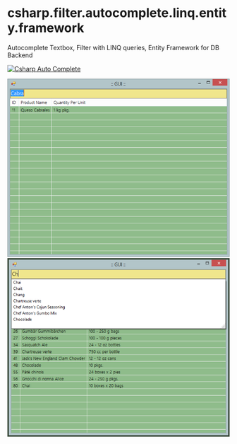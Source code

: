 # csharp.filter.autocomplete.linq.entity.framework
Autocomplete Textbox, Filter with LINQ queries, Entity Framework for DB Backend

[![Csharp Auto Complete](http://img.youtube.com/vi/M_TEVUWOpGQ/0.jpg)](http://www.youtube.com/watch?v=M_TEVUWOpGQ)

![Screenshot-1.png](Screenshot-1.PNG)
![Screenshot-2.png](Screenshot-2.PNG)

